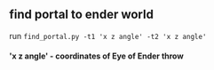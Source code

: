 ## find portal to ender world
run ```find_portal.py -t1 'x z angle' -t2 'x z angle'```

#### 'x z angle' - coordinates of Eye of Ender throw
